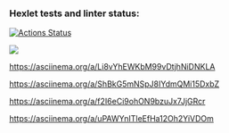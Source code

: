 ### Hexlet tests and linter status:
[![Actions Status](https://github.com/albern79/php-project-45/workflows/hexlet-check/badge.svg)](https://github.com/albern79/php-project-45/actions)

<a href="https://codeclimate.com/github/albern79/php-project-45/maintainability"><img src="https://api.codeclimate.com/v1/badges/0d5503cefe5420433e11/maintainability" /></a>

https://asciinema.org/a/Li8vYhEWKbM99vDtjhNiDNKLA

https://asciinema.org/a/ShBkG5mNSpJ8IYdmQMi15DxbZ

https://asciinema.org/a/f2I6eCi9ohON9bzuJx7JjGRcr

https://asciinema.org/a/uPAWYnITleEfHa12Oh2YiVDOm

